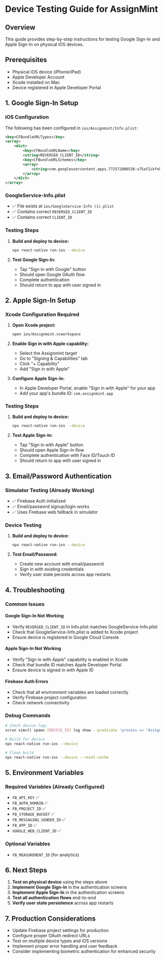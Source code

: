 # Device Testing Guide for AssignMint

## Overview
This guide provides step-by-step instructions for testing Google Sign-In and Apple Sign-In on physical iOS devices.

## Prerequisites
- Physical iOS device (iPhone/iPad)
- Apple Developer Account
- Xcode installed on Mac
- Device registered in Apple Developer Portal

## 1. Google Sign-In Setup

### iOS Configuration
The following has been configured in `ios/Assignmint/Info.plist`:

```xml
<key>CFBundleURLTypes</key>
<array>
    <dict>
        <key>CFBundleURLName</key>
        <string>REVERSED_CLIENT_ID</string>
        <key>CFBundleURLSchemes</key>
        <array>
            <string>com.googleusercontent.apps.772572800538-v75af2ikfnkldobrpr4tlr6h76kbsmpp</string>
        </array>
    </dict>
</array>
```

### GoogleService-Info.plist
- ✅ File exists at `ios/GoogleService-Info (1).plist`
- ✅ Contains correct `REVERSED_CLIENT_ID`
- ✅ Contains correct `CLIENT_ID`

### Testing Steps
1. **Build and deploy to device:**
   ```bash
   npx react-native run-ios --device
   ```

2. **Test Google Sign-In:**
   - Tap "Sign in with Google" button
   - Should open Google OAuth flow
   - Complete authentication
   - Should return to app with user signed in

## 2. Apple Sign-In Setup

### Xcode Configuration Required
1. **Open Xcode project:**
   ```bash
   open ios/Assignmint.xcworkspace
   ```

2. **Enable Sign in with Apple capability:**
   - Select the Assignmint target
   - Go to "Signing & Capabilities" tab
   - Click "+ Capability"
   - Add "Sign in with Apple"

3. **Configure Apple Sign-In:**
   - In Apple Developer Portal, enable "Sign in with Apple" for your app
   - Add your app's bundle ID: `com.assignmint.app`

### Testing Steps
1. **Build and deploy to device:**
   ```bash
   npx react-native run-ios --device
   ```

2. **Test Apple Sign-In:**
   - Tap "Sign in with Apple" button
   - Should open Apple Sign-In flow
   - Complete authentication with Face ID/Touch ID
   - Should return to app with user signed in

## 3. Email/Password Authentication

### Simulator Testing (Already Working)
- ✅ Firebase Auth initialized
- ✅ Email/password signup/login works
- ✅ Uses Firebase web fallback in simulator

### Device Testing
1. **Build and deploy to device:**
   ```bash
   npx react-native run-ios --device
   ```

2. **Test Email/Password:**
   - Create new account with email/password
   - Sign in with existing credentials
   - Verify user state persists across app restarts

## 4. Troubleshooting

### Common Issues

#### Google Sign-In Not Working
- Verify `REVERSED_CLIENT_ID` in Info.plist matches GoogleService-Info.plist
- Check that GoogleService-Info.plist is added to Xcode project
- Ensure device is registered in Google Cloud Console

#### Apple Sign-In Not Working
- Verify "Sign in with Apple" capability is enabled in Xcode
- Check that bundle ID matches Apple Developer Portal
- Ensure device is signed in with Apple ID

#### Firebase Auth Errors
- Check that all environment variables are loaded correctly
- Verify Firebase project configuration
- Check network connectivity

### Debug Commands
```bash
# Check device logs
xcrun simctl spawn [DEVICE_ID] log show --predicate 'process == "Assignmint"' --info --debug

# Build for device
npx react-native run-ios --device

# Clean build
npx react-native run-ios --device --reset-cache
```

## 5. Environment Variables

### Required Variables (Already Configured)
- `FB_API_KEY` ✅
- `FB_AUTH_DOMAIN` ✅
- `FB_PROJECT_ID` ✅
- `FB_STORAGE_BUCKET` ✅
- `FB_MESSAGING_SENDER_ID` ✅
- `FB_APP_ID` ✅
- `GOOGLE_WEB_CLIENT_ID` ✅

### Optional Variables
- `FB_MEASUREMENT_ID` (for analytics)

## 6. Next Steps

1. **Test on physical device** using the steps above
2. **Implement Google Sign-In** in the authentication screens
3. **Implement Apple Sign-In** in the authentication screens
4. **Test all authentication flows** end-to-end
5. **Verify user state persistence** across app restarts

## 7. Production Considerations

- Update Firebase project settings for production
- Configure proper OAuth redirect URLs
- Test on multiple device types and iOS versions
- Implement proper error handling and user feedback
- Consider implementing biometric authentication for enhanced security
